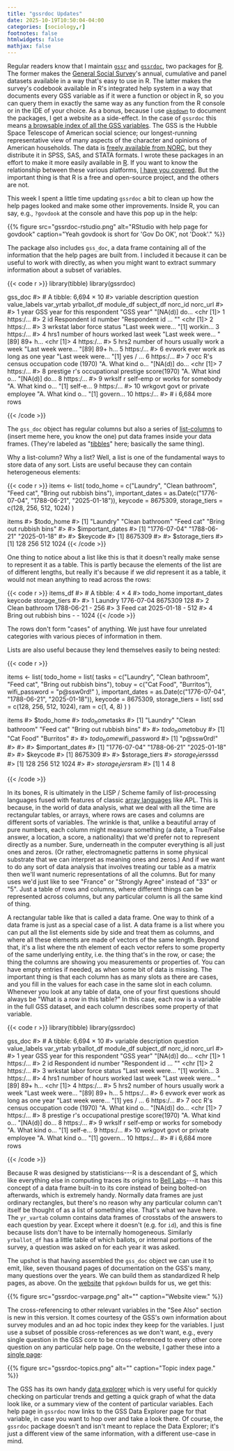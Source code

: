 ```yaml
---
title: "gssrdoc Updates"
date: 2025-10-19T10:50:04-04:00
categories: [sociology,r]
footnotes: false
htmlwidgets: false
mathjax: false
---
```


Regular readers know that I maintain [`gssr`](https://kjhealy.github.io/gssr/) and [`gssrdoc`](https://kjhealy.github.io/gssrdoc/), two packages for [R](https://www.r-project.org). The former makes the [General Social Survey](http://gss.norc.org/)'s annual, cumulative and panel datasets available in a way that's easy to use in R. The latter makes the survey's codebook available in R's integrated help system in a way that documents every GSS variable as if it were a function or object in R, so you can query them in exactly the same way as any function from the R console or in the IDE of your choice. As a bonus, because I use [`pkgdown`](https://pkgdown.r-lib.org) to document the packages, I get a website as a side-effect. In the case of `gssrdoc` this means [a browsable index of all the GSS variables](https://kjhealy.github.io/gssrdoc/reference/index.html). The GSS is the Hubble Space Telescope of American social science; our longest-running representative view of many aspects of the character and opinions of American households. The data is [freely available from NORC](https://gss.norc.org), but they distribute it in SPSS, SAS, and STATA formats. I wrote these packages in an effort to make it more easily available in [R](https://www.r-project.org). If you want to know the relationship between these various platforms, [I have you covered](https://kieranhealy.org/blog/archives/2019/02/07/statswars/). But the important thing is that R is a free and open-source project, and the others are not.

This week I spent a little time updating `gssrdoc` a bit to clean up how the help pages looked and make some other improvements. Inside R, you can say, e.g., `?govdook` at the console and have this pop up in the help:

{{% figure src="gssrdoc-rstudio.png" alt="RStudio with help page for govdook" caption="Yeah govdook is short for 'Gov Do OK', not 'Dook'." %}}

The package also includes `gss_doc`, a data frame containing all of the information that the help pages are built from. I included it because it can be useful to work with directly, as when you might want to extract summary information about a subset of variables.

{{< code r >}}
library(tibble)
library(gssrdoc)

gss_doc
#> # A tibble: 6,694 × 10
#>    variable description                           question         value_labels var_yrtab yrballot_df module_df subject_df norc_id norc_url
#>    <chr>    <chr>                                 <chr>            <chr>        <list>    <list>      <list>    <list>       <int> <chr>   
#>  1 year     GSS year for this respondent          "GSS year"       "[NA(d)] do… <chr [1]> <tibble>    <tibble>  <tibble>         1 https:/…
#>  2 id       Respondent id number                  "Respondent id … ""           <chr [1]> <tibble>    <tibble>  <tibble>         2 https:/…
#>  3 wrkstat  labor force status                    "Last week were… "[1] workin… <tibble>  <tibble>    <tibble>  <tibble>         3 https:/…
#>  4 hrs1     number of hours worked last week      "Last week were… "[89] 89+ h… <chr [1]> <tibble>    <tibble>  <tibble>         4 https:/…
#>  5 hrs2     number of hours usually work a week   "Last week were… "[89] 89+ h… <tibble>  <tibble>    <tibble>  <tibble>         5 https:/…
#>  6 evwork   ever work as long as one year         "Last week were… "[1] yes / … <tibble>  <tibble>    <tibble>  <tibble>         6 https:/…
#>  7 occ      R's census occupation code (1970)     "A. What kind o… "[NA(d)] do… <chr [1]> <tibble>    <tibble>  <tibble>         7 https:/…
#>  8 prestige r's occupational prestige score(1970) "A. What kind o… "[NA(d)] do… <tibble>  <tibble>    <tibble>  <tibble>         8 https:/…
#>  9 wrkslf   r self-emp or works for somebody      "A. What kind o… "[1] self-e… <tibble>  <tibble>    <tibble>  <tibble>         9 https:/…
#> 10 wrkgovt  govt or private employee              "A. What kind o… "[1] govern… <tibble>  <tibble>    <tibble>  <tibble>        10 https:/…
#> # ℹ 6,684 more rows


{{< /code >}}

The `gss_doc` object has regular columns but also a series of [list-columns](https://tidyr.tidyverse.org/articles/nest.html) to (insert meme here, you know the one) put data frames inside your data frames. (They're labeled as "[tibbles](https://tibble.tidyverse.org)" here; basically the same thing). 

Why a list-column? Why a list? Well, a list is one of the fundamental ways to store data of any sort. Lists are useful because they can contain heterogeneous elements:


{{< code r >}}
items <- list(
  todo_home = c("Laundry", "Clean bathroom", "Feed cat", "Bring out rubbish bins"),
  important_dates = as.Date(c("1776-07-04", "1788-06-21", "2025-01-18")),
  keycode = 8675309,
  storage_tiers = c(128, 256, 512, 1024)
)

items
#> $todo_home
#> [1] "Laundry"                "Clean bathroom"         "Feed cat"               "Bring out rubbish bins"
#> 
#> $important_dates
#> [1] "1776-07-04" "1788-06-21" "2025-01-18"
#> 
#> $keycode
#> [1] 8675309
#> 
#> $storage_tiers
#> [1]  128  256  512 1024
{{< /code >}}

One thing to notice about a list like this is that it doesn't really make sense to represent it as a table. This is partly because the elements of the list are of different lengths, but really it's because if we _did_ represent it as a table, it would not mean anything to read across the rows:

{{< code r >}}
items_df
#> # A tibble: 4 × 4
#>   todo_home              important_dates keycode storage_tiers
#>   <chr>                  <date>            <int>         <int>
#> 1 Laundry                1776-07-04      8675309           128
#> 2 Clean bathroom         1788-06-21           -            256
#> 3 Feed cat               2025-01-18           -            512
#> 4 Bring out rubbish bins -                    -           1024
{{< /code >}}

The rows don't form "cases" of anything. We just have four unrelated categories with various pieces of information in them.

Lists are also useful because they lend themselves easily to being nested:

{{< code r >}}

items <- list(
  todo_home = list(
    tasks = c("Laundry", "Clean bathroom", "Feed cat", "Bring out rubbish bins"),
    tobuy = c("Cat Food", "Burritos"), 
    wifi_password = "p@ssw0rd!"
  ),
  important_dates = as.Date(c("1776-07-04", "1788-06-21", "2025-01-18")),
  keycode = 8675309,
  storage_tiers = list(
    ssd = c(128, 256, 512, 1024),
    ram = c(1, 4, 8)
  )
)

items
#> $todo_home
#> $todo_home$tasks
#> [1] "Laundry"                "Clean bathroom"         "Feed cat"               "Bring out rubbish bins"
#> 
#> $todo_home$tobuy
#> [1] "Cat Food" "Burritos"
#> 
#> $todo_home$wifi_password
#> [1] "p@ssw0rd!"
#> 
#> 
#> $important_dates
#> [1] "1776-07-04" "1788-06-21" "2025-01-18"
#> 
#> $keycode
#> [1] 8675309
#> 
#> $storage_tiers
#> $storage_tiers$ssd
#> [1]  128  256  512 1024
#> 
#> $storage_tiers$ram
#> [1] 1 4 8

{{< /code >}}

In its bones, R is ultimately in the LISP / Scheme family of list-processing languages fused with features of classic [array languages](https://en.wikipedia.org/wiki/Array_programming) like APL. This is because, in the world of data analysis, what we deal with all the time are rectangular tables, or arrays, where rows are cases and columns are different sorts of variables. The wrinkle is that, unlike a beautiful array of pure numbers, each column might measure something (a date, a True/False answer, a location, a score, a nationality) that we'd prefer not to represent directly as a number. Sure, underneath in the computer everything is all just ones and zeros. (Or rather, electromagnetic patterns in some physical substrate that we can interpret as meaning ones and zeros.) And if we want to do any sort of data analysis that involves treating our table as a matrix then we'll want numeric representations of all the columns. But for many uses we'd just like to see "France" or "Strongly Agree" instead of "33" or "5". Just a table of rows and columns, where different things can be represented across columns, but any particular column is all the same kind of thing.

A rectangular table like that is called a data frame. One way to think of a data frame is just as a special case of a list. A data frame is a list where you can put all the list elements side by side and treat them as columns, and where all these elements are made of vectors of the same length. Beyond that, it's a list where the nth element of each vector refers to some property of the same underlying entity, i.e. the thing that's in the row, or case; the thing the columns are showing you measurements or properties of. You can have empty entries if needed, as when some bit of data is missing. The important thing is that each column has as many slots as there are cases, and you fill in the values for each case in the same slot in each column. Whenever you look at any table of data, one of your first questions should always be "What is a row in this table?" In this case, each row is a variable in the full GSS dataset, and each column describes some property of that variable. 

{{< code r >}}
library(tibble)
library(gssrdoc)

gss_doc
#> # A tibble: 6,694 × 10
#>    variable description                           question         value_labels var_yrtab yrballot_df module_df subject_df norc_id norc_url
#>    <chr>    <chr>                                 <chr>            <chr>        <list>    <list>      <list>    <list>       <int> <chr>   
#>  1 year     GSS year for this respondent          "GSS year"       "[NA(d)] do… <chr [1]> <tibble>    <tibble>  <tibble>         1 https:/…
#>  2 id       Respondent id number                  "Respondent id … ""           <chr [1]> <tibble>    <tibble>  <tibble>         2 https:/…
#>  3 wrkstat  labor force status                    "Last week were… "[1] workin… <tibble>  <tibble>    <tibble>  <tibble>         3 https:/…
#>  4 hrs1     number of hours worked last week      "Last week were… "[89] 89+ h… <chr [1]> <tibble>    <tibble>  <tibble>         4 https:/…
#>  5 hrs2     number of hours usually work a week   "Last week were… "[89] 89+ h… <tibble>  <tibble>    <tibble>  <tibble>         5 https:/…
#>  6 evwork   ever work as long as one year         "Last week were… "[1] yes / … <tibble>  <tibble>    <tibble>  <tibble>         6 https:/…
#>  7 occ      R's census occupation code (1970)     "A. What kind o… "[NA(d)] do… <chr [1]> <tibble>    <tibble>  <tibble>         7 https:/…
#>  8 prestige r's occupational prestige score(1970) "A. What kind o… "[NA(d)] do… <tibble>  <tibble>    <tibble>  <tibble>         8 https:/…
#>  9 wrkslf   r self-emp or works for somebody      "A. What kind o… "[1] self-e… <tibble>  <tibble>    <tibble>  <tibble>         9 https:/…
#> 10 wrkgovt  govt or private employee              "A. What kind o… "[1] govern… <tibble>  <tibble>    <tibble>  <tibble>        10 https:/…
#> # ℹ 6,684 more rows


{{< /code >}}


Because R was designed by statisticians---R is a descendant of [S](https://en.wikipedia.org/wiki/S_(programming_language)), which like everything else in computing traces its origins to [Bell Labs](https://en.wikipedia.org/wiki/S_(programming_language))---it has this concept of a data frame built-in to its core instead of being bolted-on afterwards, which is extremely handy. Normally data frames are just ordinary rectangles, but there's no reason why any particular column can't itself be thought of as a list of something else. That's what we have here. The `yr_vartab` column contains data frames of crosstabs of the answers to each question by year. Except where it doesn't (e.g. for `id`), and this is fine because lists don't have to be internally homogeneous. Similarly `yrballot_df` has a little table of which ballots, or internal portions of the survey, a question was asked on for each year it was asked.

The upshot is that having assembled the `gss_doc` object we can use it to emit, like, seven thousand pages of documentation on the GSS's many, many questions over the years. We can build them as standardized R help pages, as above. On the [website](https://kjhealy.github.io/gssrdoc/index.html) that `pgkdown` builds for us, we get this:

{{% figure src="gssrdoc-varpage.png" alt="" caption="Website view." %}}

The cross-referencing to other relevant variables in the "See Also" section is new in this version. It comes courtesy of the GSS's own information about survey modules and an ad hoc topic index they keep for the variables. I just use a subset of possible cross-references as we don't want, e.g., every single question in the GSS core to be cross-referenced to every other core question on any particular help page. On the website, I gather these into a [single page](https://kjhealy.github.io/gssrdoc/articles/topics.html):

{{% figure src="gssrdoc-topics.png" alt="" caption="Topic index page." %}}

The GSS has its own handy [data explorer](https://gssdataexplorer.norc.org) which is very useful for quickly checking on particular trends and getting a quick graph of what the data look like, or a summary view of the content of particular variables. Each help page in `gssrdoc` now links to the GSS Data Explorer page for that variable, in case you want to hop over and take a look there. Of course, the `gssrdoc` package doesn't and isn't meant to replace the Data Explorer; it's just a different view of the same information, with a different use-case in mind. 




